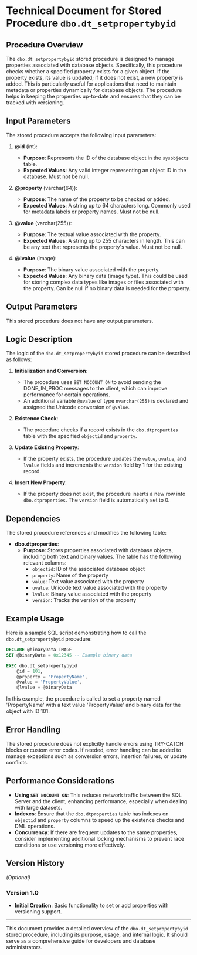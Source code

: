 # Technical Document for Stored Procedure `dbo.dt_setpropertybyid`

## Procedure Overview
The `dbo.dt_setpropertybyid` stored procedure is designed to manage properties associated with database objects. Specifically, this procedure checks whether a specified property exists for a given object. If the property exists, its value is updated; if it does not exist, a new property is added. This is particularly useful for applications that need to maintain metadata or properties dynamically for database objects. The procedure helps in keeping the properties up-to-date and ensures that they can be tracked with versioning.

## Input Parameters
The stored procedure accepts the following input parameters:

1. **@id** (int): 
   - **Purpose**: Represents the ID of the database object in the `sysobjects` table.
   - **Expected Values**: Any valid integer representing an object ID in the database. Must not be null.

2. **@property** (varchar(64)): 
   - **Purpose**: The name of the property to be checked or added.
   - **Expected Values**: A string up to 64 characters long. Commonly used for metadata labels or property names. Must not be null.

3. **@value** (varchar(255)): 
   - **Purpose**: The textual value associated with the property.
   - **Expected Values**: A string up to 255 characters in length. This can be any text that represents the property's value. Must not be null.

4. **@lvalue** (image): 
   - **Purpose**: The binary value associated with the property.
   - **Expected Values**: Any binary data (image type). This could be used for storing complex data types like images or files associated with the property. Can be null if no binary data is needed for the property.

## Output Parameters
This stored procedure does not have any output parameters.

## Logic Description
The logic of the `dbo.dt_setpropertybyid` stored procedure can be described as follows:

1. **Initialization and Conversion**:
   - The procedure uses `SET NOCOUNT ON` to avoid sending the DONE_IN_PROC messages to the client, which can improve performance for certain operations.
   - An additional variable `@uvalue` of type `nvarchar(255)` is declared and assigned the Unicode conversion of `@value`.

2. **Existence Check**:
   - The procedure checks if a record exists in the `dbo.dtproperties` table with the specified `objectid` and `property`.

3. **Update Existing Property**:
   - If the property exists, the procedure updates the `value`, `uvalue`, and `lvalue` fields and increments the `version` field by 1 for the existing record.

4. **Insert New Property**:
   - If the property does not exist, the procedure inserts a new row into `dbo.dtproperties`. The `version` field is automatically set to 0.

## Dependencies
The stored procedure references and modifies the following table:

- **dbo.dtproperties**:
  - **Purpose**: Stores properties associated with database objects, including both text and binary values. The table has the following relevant columns:
    - `objectid`: ID of the associated database object
    - `property`: Name of the property
    - `value`: Text value associated with the property
    - `uvalue`: Unicode text value associated with the property
    - `lvalue`: Binary value associated with the property
    - `version`: Tracks the version of the property

## Example Usage
Here is a sample SQL script demonstrating how to call the `dbo.dt_setpropertybyid` procedure:

```sql
DECLARE @binaryData IMAGE
SET @binaryData = 0x12345 -- Example binary data

EXEC dbo.dt_setpropertybyid
    @id = 101,
    @property = 'PropertyName',
    @value = 'PropertyValue',
    @lvalue = @binaryData
```
In this example, the procedure is called to set a property named 'PropertyName' with a text value 'PropertyValue' and binary data for the object with ID 101.

## Error Handling
The stored procedure does not explicitly handle errors using TRY-CATCH blocks or custom error codes. If needed, error handling can be added to manage exceptions such as conversion errors, insertion failures, or update conflicts.

## Performance Considerations
- **Using `SET NOCOUNT ON`**: This reduces network traffic between the SQL Server and the client, enhancing performance, especially when dealing with large datasets.
- **Indexes**: Ensure that the `dbo.dtproperties` table has indexes on `objectid` and `property` columns to speed up the existence checks and DML operations.
- **Concurrency**: If there are frequent updates to the same properties, consider implementing additional locking mechanisms to prevent race conditions or use versioning more effectively.

## Version History
_(Optional)_

### Version 1.0
- **Initial Creation**: Basic functionality to set or add properties with versioning support.

---

This document provides a detailed overview of the `dbo.dt_setpropertybyid` stored procedure, including its purpose, usage, and internal logic. It should serve as a comprehensive guide for developers and database administrators.